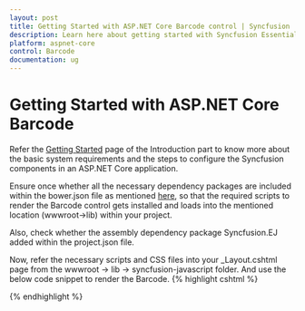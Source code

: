 ```yaml
---
layout: post
title: Getting Started with ASP.NET Core Barcode control | Syncfusion
description: Learn here about getting started with Syncfusion Essential Studio ASP.NET Core Barcode control, its elements, and more.
platform: aspnet-core
control: Barcode 
documentation: ug
---
```


# Getting Started with ASP.NET Core Barcode

Refer the [Getting Started](https://help.syncfusion.com/aspnet-core/gettingstarted/getting-started-1-1-0) page of the Introduction part to know more about the basic system requirements and the steps to configure the Syncfusion components in an ASP.NET Core application.

Ensure once whether all the necessary dependency packages are included within the bower.json file as mentioned [here](https://help.syncfusion.com/aspnet-core/gettingstarted/getting-started-1-1-0#configure-syncfusion-components-in-aspnet-core-application), so that the required scripts to render the Barcode control gets installed and loads into the mentioned location (wwwroot->lib) within your project.

Also, check whether the assembly dependency package Syncfusion.EJ added within the project.json file.

Now, refer the necessary scripts and CSS files into your _Layout.cshtml page from the wwwroot -> lib -> syncfusion-javascript folder. And use the below code snippet to render the Barcode.
{% highlight cshtml %}

<!DOCTYPE html>
<html>
 <head>
   <environment names="Development">
    <link rel="stylesheet" href="~/css/site.css" /> 
   </environment> 
 </head> 
<body> 
   <environment names="Development">
     <script src="~/lib/jquery/dist/jquery.js"></script> 
     <script src="~/js/site.js" asp-append-version="true"></script> 
     <script src="~/lib/syncfusion-javascript/Scripts/ej/web/ej.web.all.min.js"></script> 
  </environment> 
  
   <ej-barcode id="ejBarcode1" text="01234567" symbology-type=Code11 />
</body> 
</html>

{% endhighlight %}

